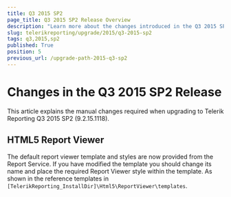 ```yaml
---
title: Q3 2015 SP2
page_title: Q3 2015 SP2 Release Overview 
description: "Learn more about the changes introduced in the Q3 2015 SP2 Telerik Reporting release, as well as the required dependencies to use each product."
slug: telerikreporting/upgrade/2015/q3-2015-sp2
tags: q3,2015,sp2
published: True
position: 5
previous_url: /upgrade-path-2015-q3-sp2
---
```


# Changes in the Q3 2015 SP2 Release

This article explains the manual changes required when upgrading to Telerik Reporting Q3 2015 SP2 (9.2.15.1118).

## HTML5 Report Viewer

The default report viewer template and styles are now provided from the Report Service. If you have modified the template you should change its name and place the required Report Viewer style within the template. As shown in the reference templates in `[TelerikReporting_InstallDir]\Html5\ReportViewer\templates`. 
